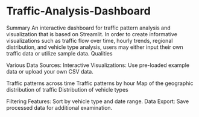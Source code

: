 # Traffic-Analysis-Dashboard

Summary
An interactive dashboard for traffic pattern analysis and visualization that is based on Streamlit. In order to create informative visualizations such as traffic flow over time, hourly trends, regional distribution, and vehicle type analysis, users may either input their own traffic data or utilize sample data.
Qualities

Various Data Sources: Interactive Visualizations: Use pre-loaded example data or upload your own CSV data.

Traffic patterns across time
Traffic patterns by hour
Map of the geographic distribution of traffic
Distribution of vehicle types


Filtering Features: Sort by vehicle type and date range.
Data Export: Save processed data for additional examination.
